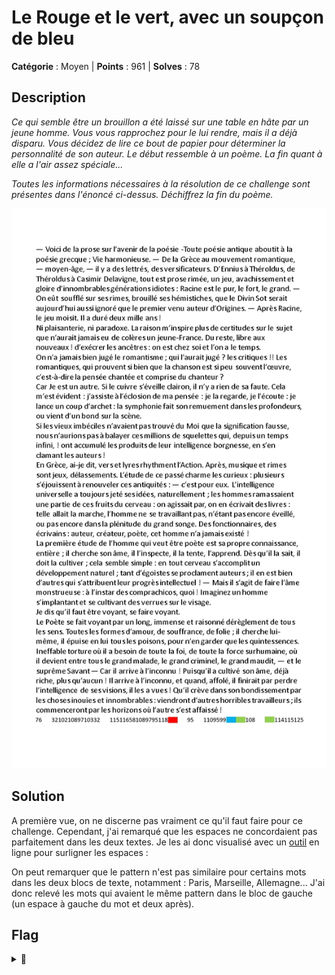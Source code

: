 # Le Rouge et le vert, avec un soupçon de bleu

**Catégorie** : Moyen | **Points** : 961 | **Solves** : 78

## Description

*Ce qui semble être un brouillon a été laissé sur une table en hâte par un jeune homme. Vous vous rapprochez pour le lui rendre, mais il a déjà disparu. Vous décidez de lire ce bout de papier pour déterminer la personnalité de son auteur. Le début ressemble à un poème. La fin quant à elle a l'air assez spéciale...*

*Toutes les informations nécessaires à la résolution de ce challenge sont présentes dans l'énoncé ci-dessus. Déchiffrez la fin du poème.*

<p align="center">
  <img src="Rouge_Vert_Bleu.jpg" alt="rouge vert bleu" width="600">
</p>

## Solution

A première vue, on ne discerne pas vraiment ce qu'il faut faire pour ce challenge. Cependant, j'ai remarqué que les espaces ne concordaient pas parfaitement dans les deux textes. Je les ai donc visualisé avec un [outil](https://vii5ard.github.io/whitespace/) en ligne pour surligner les espaces :

On peut remarquer que le pattern n'est pas similaire pour certains mots dans les deux blocs de texte, notamment : Paris, Marseille, Allemagne... J'ai donc relevé les mots qui avaient le même pattern dans le bloc de gauche (un espace à gauche du mot et deux après).

## Flag

<details>
<summary>🚩</summary>

```
404CTF{paris_finlande_15_6_avion}
```
